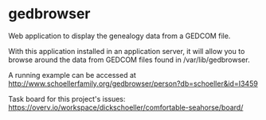 # gedbrowser

Web application to display the genealogy data from a GEDCOM file.

With this application installed in an application server, it will allow
you to browse around the data from GEDCOM files found in /var/lib/gedbrowser.

A running example can be accessed at
http://www.schoellerfamily.org/gedbrowser/person?db=schoeller&id=I3459

Task board for this project's issues:
https://overv.io/workspace/dickschoeller/comfortable-seahorse/board/
